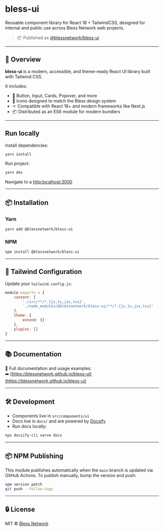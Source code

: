 # bless-ui

Reusable component library for React 18 + TailwindCSS, designed for internal and public use across Bless Network web projects.

> 📦 Published as [@blessnetwork/bless-ui](https://www.npmjs.com/package/@blessnetwork/bless-ui)

---

## 🚀 Overview

**bless-ui** is a modern, accessible, and theme-ready React UI library built with Tailwind CSS.

It includes:

- 🧱 Button, Input, Cards, Popover, and more
- 🎨 Icons designed to match the Bless design system
- ⚛️ Compatible with React 18+ and modern frameworks like Next.js
- 📦 Distributed as an ES6 module for modern bundlers

---

## Run locally

Install dependencies:

```bash
yarn install
```

Run project:

```bash
yarn dev
```

Navigate to a [http:localhost:3000](http:localhost:3000)

---

## 📦 Installation

### Yarn

```bash
yarn add @blessnetwork/bless-ui
```

### NPM

```bash
npm install @blessnetwork/bless-ui
```

---

## 🎨 Tailwind Configuration

Update your `tailwind.config.js`:

```js
module.exports = {
	content: [
		'./src/**/*.{js,ts,jsx,tsx}',
		'./node_modules/@blessnetwork/bless-ui/**/*.{js,ts,jsx,tsx}'
	],
	theme: {
		extend: {}
	},
	plugins: []
}
```

---

## 📚 Documentation

📖 Full documentation and usage examples:  
➡️ [https://blessnetwork.github.io/bless-ui](https://blessnetwork.github.io/bless-ui)

---

## 🛠️ Development

- Components live in `src/components/ui`
- Docs live in `docs/` and are powered by [Docsify](https://docsify.js.org)
- Run docs locally:

```bash
npx docsify-cli serve docs
```

---

## 📦 NPM Publishing

This module publishes automatically when the `main` branch is updated via GitHub Actions. To publish manually, bump the version and push:

```bash
npm version patch
git push --follow-tags
```

---

## 🔒 License

MIT © [Bless Network](https://bless.network)
